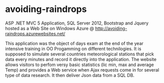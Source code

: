 avoiding-raindrops
==================

ASP .NET MVC 5 Application, SQL Server 2012, Bootstrap and Jquery hosted as a Web Site on Windows Azure 
@ http://avoiding-raindrops.azurewebsites.net/
 
This application was the object of  days exam at the end of the year intensive training in OO Progamming on different technilogies.
It is supposed to simulate several countries meteorological stations that pick data every  minutes and record it directly into
the application. The website allows visitors to perfom versy basic statistics (lic min, max and average Temp) and provides a
Web service when Ajax requests come in for several type of data research. It then deliver Json data from a SQL DB.
